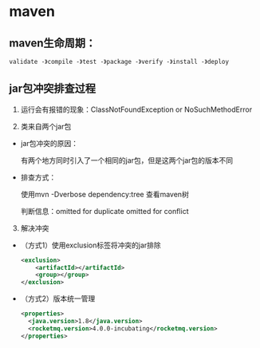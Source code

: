 # maven

## maven生命周期：

```tex
validate -》compile -》test -》package -》verify -》install -》deploy
```

## jar包冲突排查过程

1. 运行会有报错的现象：ClassNotFoundException  or NoSuchMethodError

2. 类来自两个jar包  

- jar包冲突的原因：

	有两个地方同时引入了一个相同的jar包，但是这两个jar包的版本不同

- 排查方式：

	使用mvn -Dverbose dependency:tree 查看maven树

	判断信息：omitted for duplicate   omitted for conflict
		
3. 解决冲突  

- （方式1）使用exclusion标签将冲突的jar排除  

	```xml
	<exclusion>
		<artifactId></artifactId>
		<group></group>
	</exclusion>  
	```
	
- （方式2）版本统一管理  

	```xml
	<properties>
      <java.version>1.8</java.version>
      <rocketmq.version>4.0.0-incubating</rocketmq.version>
  </properties>
	```